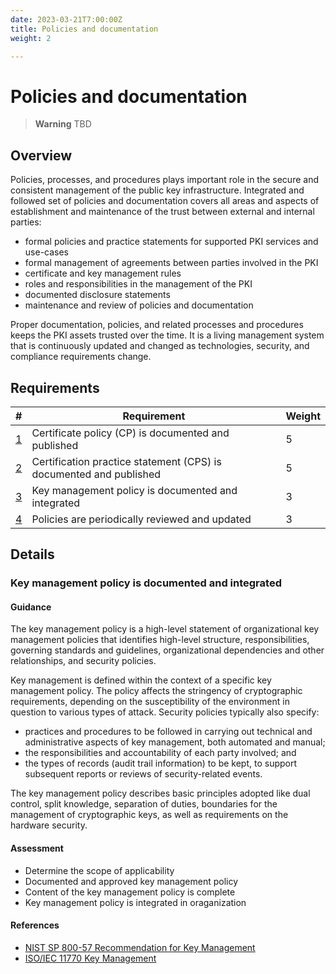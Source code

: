 ```yaml
---
date: 2023-03-21T7:00:00Z
title: Policies and documentation
weight: 2

---
```


# Policies and documentation

> **Warning**
> TBD

## Overview

Policies, processes, and procedures plays important role in the secure and consistent management of the public key infrastructure. Integrated and followed set of policies and documentation covers all areas and aspects of establishment and maintenance of the trust between external and internal parties:
- formal policies and practice statements for supported PKI services and use-cases
- formal management of agreements between parties involved in the PKI
- certificate and key management rules
- roles and responsibilities in the management of the PKI
- documented disclosure statements
- maintenance and review of policies and documentation

Proper documentation, policies, and related processes and procedures keeps the PKI assets trusted over the time. It is a living management system that is continuously updated and changed as technologies, security, and compliance requirements change.

## Requirements

| #                   | Requirement                                                        | Weight |
|---------------------|--------------------------------------------------------------------|--------|
| [1](#requirement-1) | Certificate policy (CP) is documented and published                | 5      |
| [2](#requirement-2) | Certification practice statement (CPS) is documented and published | 5      |
| [3](#requirement-3) | Key management policy is documented and integrated                 | 3      |
| [4](#requirement-4) | Policies are periodically reviewed and updated                     | 3      |

## Details

<a name="requirement-3"></a>
### Key management policy is documented and integrated

#### Guidance

The key management policy is a high-level statement of organizational key management policies that identifies high-level structure, responsibilities, governing standards and guidelines, organizational dependencies and other relationships, and security policies.

Key management is defined within the context of a specific key management policy. The policy affects the stringency of cryptographic requirements, depending on the susceptibility of the environment in question to various types of attack. Security policies typically also specify:
- practices and procedures to be followed in carrying out technical and administrative aspects of key management, both automated and manual;
- the responsibilities and accountability of each party involved; and
- the types of records (audit trail information) to be kept, to support subsequent reports or reviews of security-related events.

The key management policy describes basic principles adopted like dual control, split knowledge, separation of duties, boundaries for the management of cryptographic keys, as well as requirements on the hardware security.

#### Assessment

- Determine the scope of applicability
- Documented and approved key management policy
- Content of the key management policy is complete
- Key management policy is integrated in oraganization

#### References

- [NIST SP 800-57 Recommendation for Key Management](https://csrc.nist.gov/projects/key-management/key-management-guidelines)
- [ISO/IEC 11770 Key Management](https://www.iso.org/standard/53456.html)